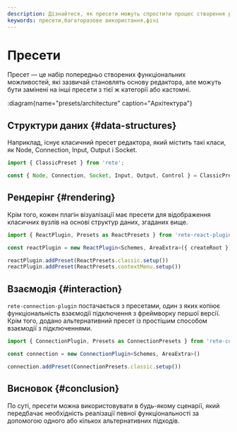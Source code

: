 ```yaml
---
description: Дізнайтеся, як пресети можуть спростити процес створення редактора. Ознайомтеся з нашим класичним пресетом редактора, який надає готові функції для вузлів, з’єднань, входів, виходів і сокетів
keywords: пресети,багаторазове використання,фічі
---
```


# Пресети

Пресет — це набір попередньо створених функціональних можливостей, які зазвичай становлять основу редактора, але можуть бути замінені на інші пресети з тієї ж категорії або кастомні.

:diagram{name="presets/architecture" caption="Архітектура"}

## Структури даних {#data-structures}

Наприклад, існує класичний пресет редактора, який містить такі класи, як Node, Connection, Input, Output і Socket.
```ts
import { ClassicPreset } from 'rete';

const { Node, Connection, Socket, Input, Output, Control } = ClassicPreset
```

## Рендерінг {#rendering}

Крім того, кожен плагін візуалізації має пресети для відображення класичних вузлів на основі структур даних, згаданих вище.

```ts
import { ReactPlugin, Presets as ReactPresets } from 'rete-react-plugin'

const reactPlugin = new ReactPlugin<Schemes, AreaExtra>({ createRoot })

reactPlugin.addPreset(ReactPresets.classic.setup())
reactPlugin.addPreset(ReactPresets.contextMenu.setup())
```

## Взаємодія {#interaction}

`rete-connection-plugin` постачається з пресетами, один з яких копіює функціональність взаємодії підключення з фреймворку першої версії. Крім того, додано альтернативний пресет із простішим способом взаємодії з підключеннями.

```ts
import { ConnectionPlugin, Presets as ConnectionPresets } from 'rete-connection-plugin'

const connection = new ConnectionPlugin<Schemes, AreaExtra>()

connection.addPreset(ConnectionPresets.classic.setup())
```

## Висновок {#conclusion}

По суті, пресети можна використовувати в будь-якому сценарії, який передбачає необхідність реалізації певної функціональності за допомогою одного або кількох альтернативних підходів.

